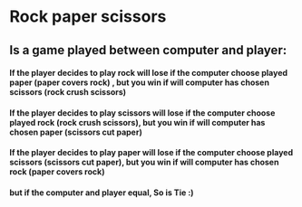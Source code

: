 # Rock paper scissors

## Is a game played between computer and player: 

#### If the player decides to play rock will lose if the computer choose played paper (paper covers rock) , but you win if will computer has chosen scissors (rock crush scissors)

#### If the player decides to play scissors will lose if the computer choose played rock (rock crush scissors), but you win if will computer has chosen paper (scissors cut paper)

#### If the player decides to play paper will lose if the computer choose played scissors (scissors cut paper), but you win if will computer has chosen rock (paper covers rock)

#### but if the computer and player equal, So is Tie :)